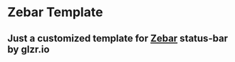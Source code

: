 # Zebar Template

## Just a customized template for [Zebar](https://github.com/glzr-io/zebar) status-bar by glzr.io
